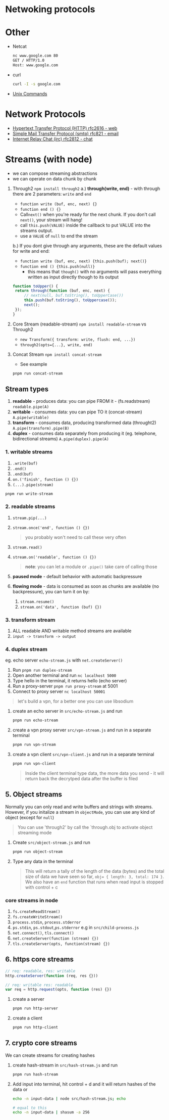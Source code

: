 # Netwoking protocols

# Other

- Netcat

  ```zsh
  nc www.google.com 80
  GET / HTTP/1.0
  Host: www.google.com

  ```

- curl

  ```zsh
  curl -I -s google.com
  ```

- [Unix Commands](https://github.com/FrontendMasters/fmmn/blob/master/day1/unix.md)

# Network Protocols

- [Hypertext Transfer Protocol (HTTP) rfc2616 - web](https://datatracker.ietf.org/doc/html/rfc2616)
- [Simple Mail Transfer Protocol (smtp) rfc821 - email](https://datatracker.ietf.org/doc/html/rfc821)
- [Internet Relay Chat (irc) rfc2812 - chat](https://datatracker.ietf.org/doc/html/rfc2812)

# Streams (with node)

- we can compose streaming abstractions
- we can operate on data chunk by chunk

1. Through2 `npm install through2`
   a.) **through(write, end)** - with through there are 2 parameters: `write` and `end`

   - `function write (buf, enc, next) {}`
   - `function end () {}`
   - Call`next()` when you're ready for the next chunk. If you don't call `next()`, your stream will hang!
   - call `this.push(VALUE)` inside the callback to put VALUE into the streams output.
   - use a `VALUE` of `null` to end the stream

   b.) If you dont give through any arguments, these are the default values for write and end:

   - `function write (buf, enc, next) {this.push(buf); next()}`
   - `function end () {this.push(null)}`
     - this means that `though()` with no arguments will pass everything written as input directly though to its output

   ```js
   function toUpper() {
   	return through(function (buf, enc, next) {
   		// next(null, buf.toString(), toUpperCase())
   		this.push(buf.toString(), toUppercase());
   		next();
   	});
   }
   ```

1. Core Stream (readable-stream) `npm install readable-stream` vs Through2

   - `new Transform({ transform: write, flush: end, ...})`
   - `through2(opts={...}, write, end)`

1. Concat Stream `npm install concat-stream`
   - See example
   ```zsh
   pnpm run concat-stream
   ```

## Stream types

1. **readable** - produces data: you can pipe FROM it - (fs.readstream) `readable.pipe(A)`
1. **writable** - consumes data: you can pipe TO it (concat-stream) `A.pipe(writable)`
1. **transform** - consumes data, producing transformed data (throught2) `A.pipe(transform).pipe(B)`
1. **duplex** - consumes data separately from producing it (eg. telephone, bidirectional streams) `A.pipe(duplex).pipe(A)`

### 1. writable streams

1. `.write(buf)`
1. `.end()`
1. `.end(buf)`
1. `on.('finish', function () {})`
1. `(...).pipe(stream)`

```zsh
pnpm run write-stream
```

### 2. readable streams

1. `stream.pip(...)`
1. `stream.once('end', function () {})`

   > you probably won't need to call these very often

1. `stream.read()`
1. `stream.on('readable', function () {})`

   > **note**: you can let a module or `.pipe()` take care of calling those

1. **paused mode** - default behavior with automatic backpressure
1. **flowing mode** - data is consumed as soon as chunks are available (no backpressure), you can turn it on by:
   1. `stream.resume()`
   1. `stream.on('data', function (buf) {})`

### 3. transform stream

1. ALL readable AND writable method streams are available
1. `input -> transform -> output`

### 4. duplex stream

eg. echo server `echo-stream.js` with `net.createServer()`

1. Run `pnpm run duplex-stream`
1. Open another terminal and run `nc localhost 5000`
1. Type hello in the terminal, it returns hello (echo server)
1. Run a proxy-server `pnpm run proxy-stream` at 5001
1. Connect to proxy server `nc localhost 50001`

> let's build a vpn, for a better one you can use libsodium

1. create an echo server in `src/echo-stream.js` and run

   ```zsh
   pnpm run echo-stream
   ```

1. create a vpn proxy server `src/vpn-stream.js` and run in a separate terminal

   ```zsh
   pnpm run vpn-stream
   ```

1. create a vpn client `src/vpn-client.js` and run in a separate terminal

   ```zsh
   pnpm run vpn-client
   ```

   > Inside the client terminal type data, the more data you send - it will return back the decrytped data after the buffer is filed

## 5. Object streams

Normally you can only read and write buffers and strings with streams. However, if you initalize a stream in `objectMode`, you can use any kind of object (except for `null`)

> You can use 'through2' by call the `through.obj to activate object streaming mode

1. Create `src/object-stream.js` and run

   ```zsh
   pnpm run object-stream
   ```

1. Type any data in the terminal

   > This will return a tally of the length of the data (bytes) and the total size of data we have seen so far, `obj= { length: 3, total: 174 }`. We also have an `end` function that runs when read input is stopped with control + c

### core streams in node

1. `fs.createReadStream()`
1. `fs.createWriteStream()`
1. `process.stdin`, `process.stderror`
1. `ps.stdin`, `ps.stdout`,`ps.stderror` e.g in `src/child-process.js`
1. `net.connect()`, `tls.connect()`
1. `net.createServer(function (stream) {})`
1. `tls.createServer(opts, function(stream) {})`

## 6. https core streams

```js
// req: readable, res: writable
http.createServer(function (req, res {}))

// req: writable res: readable
var req = http.request(opts, function (res) {})
```

1. create a server

   ```zsh
   pnpm run http-server
   ```

1. create a client
   ```zsh
   pnpm run http-client
   ```

## 7. crypto core streams

We can create streams for creating hashes

1. create hash-stream in `src/hash-stream.js` and run

   ```zsh
   pnpm run hash-stream
   ```

1. Add input into terminal, hit control + d and it will return hashes of the data or

   ```zsh
   echo -n input-data | node src/hash-stream.js; echo

   # equal to this
   echo -n input-data | shasum -a 256
   ```
